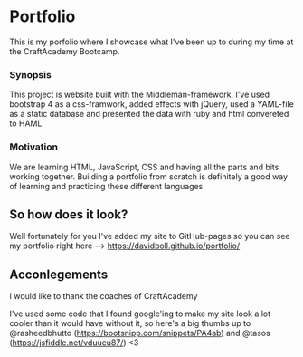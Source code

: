# Portfolio

This is my porfolio where I showcase what I've been up to during my time at the CraftAcademy Bootcamp.

### Synopsis

This project is website built with the Middleman-framework. I've used bootstrap 4 as a css-framwork, added effects with jQuery, used a YAML-file as a static database and presented the data with ruby and html convereted to HAML

### Motivation

We are learning HTML, JavaScript, CSS and having all the parts and bits working together. Building a portfolio from scratch is definitely a good way of learning and practicing these different languages.

## So how does it look?

Well fortunately for you I've added my site to GitHub-pages so you can see my portfolio right here --> https://davidboll.github.io/portfolio/

## Acconlegements

I would like to thank the coaches of CraftAcademy

I've used some code that I found google'ing to make my site look a lot cooler than it would have without it, so here's a big thumbs up to @rasheedbhutto (https://bootsnipp.com/snippets/PA4ab) and @tasos (https://jsfiddle.net/vduucu87/) <3
